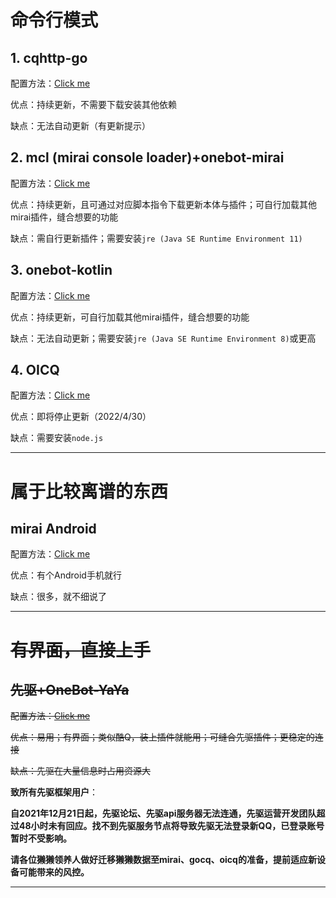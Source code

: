 # 命令行模式 


## 1. cqhttp-go

配置方法：[Click me](./go.md)

优点：持续更新，不需要下载安装其他依赖

缺点：无法自动更新（有更新提示）

## 2. mcl (mirai console loader)+onebot-mirai

配置方法：[Click me](./mcl.md)

优点：持续更新，且可通过对应脚本指令下载更新本体与插件；可自行加载其他mirai插件，缝合想要的功能

缺点：需自行更新插件；需要安装`jre (Java SE Runtime Environment 11)`

## 3. onebot-kotlin

配置方法：[Click me](./onebot-kotlin.md)

优点：持续更新，可自行加载其他mirai插件，缝合想要的功能

缺点：无法自动更新；需要安装`jre (Java SE Runtime Environment 8)`或更高

## 4. OICQ

配置方法：[Click me](./OICQ.md)

优点：即将停止更新（2022/4/30）

缺点：需要安装`node.js`

---
# 属于比较离谱的东西

## mirai Android

配置方法：[Click me](./android.md)

优点：有个Android手机就行

缺点：很多，就不细说了

---
# ~~有界面，直接上手~~


## ~~先驱+OneBot-YaYa~~

~~配置方法：[Click me](./xq.md)~~

~~优点：易用；有界面；类似酷Q，装上插件就能用；可缝合先驱插件；更稳定的连接~~

~~缺点：先驱在大量信息时占用资源大~~

**致所有先驱框架用户**：

​	**自2021年12月21日起，先驱论坛、先驱api服务器无法连通，先驱运营开发团队超过48小时未有回应。找不到先驱服务节点将导致先驱无法登录新QQ，已登录账号暂时不受影响。**

​	**请各位獭獭领养人做好迁移獭獭数据至mirai、gocq、oicq的准备，提前适应新设备可能带来的风控。**

---

